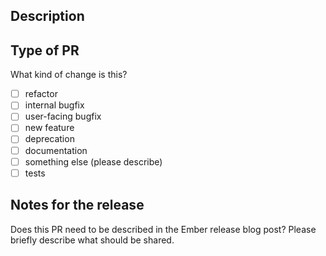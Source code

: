 <!--

If this is your first PR to `ember-data`, you may want to read our [Contributor Guide](https://github.com/emberjs/data/blob/master/CONTRIBUTING.md).

-->

## Description

## Type of PR

What kind of change is this?

- [ ] refactor
- [ ] internal bugfix
- [ ] user-facing bugfix
- [ ] new feature
- [ ] deprecation
- [ ] documentation
- [ ] something else (please describe)
- [ ] tests

## Notes for the release

Does this PR need to be described in the Ember release blog post? Please briefly describe what should be shared.


